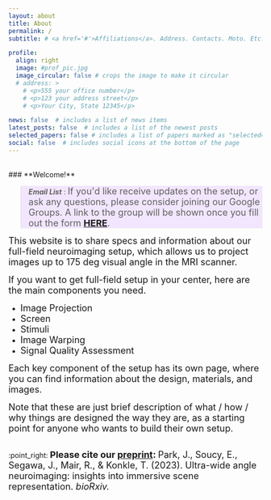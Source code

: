 ```yaml
---
layout: about
title: About
permalink: /
subtitle: # <a href='#'>Affiliations</a>. Address. Contacts. Moto. Etc.

profile:
  align: right
  image: #prof_pic.jpg
  image_circular: false # crops the image to make it circular
  # address: >
    # <p>555 your office number</p>
    # <p>123 your address street</p>
    # <p>Your City, State 12345</p>

news: false  # includes a list of news items
latest_posts: false  # includes a list of the newest posts
selected_papers: false # includes a list of papers marked as "selected={true}"
social: false  # includes social icons at the bottom of the page
---
```



<br>
### **Welcome!**

<blockquote style="background-color: #f2e6ff;">
<strong><em>Email List</em></strong> : 
<span style="font-size: 18px;">
If you'd like receive updates on the setup, or ask any questions, please consider joining our Google Groups. A link to the group will be shown once you fill out the form <a href = "https://forms.gle/mDy1PMJv11Trk1uW8"><strong>HERE</strong></a>.
</span>
</blockquote>
<!-- #F0F0F0 cce6ff f2e6ff -->


<!-- <br> -->
<span style="font-size: 18px;"> This website is to share specs and information about our full-field neuroimaging setup, which allows us to project images up to 175 deg visual angle in the MRI scanner. </span>
<!-- #### This website is to share specs and information about our full-field neuroimaging setup, which allows us to project images up to 175 deg visual angle in the MRI scanner.  -->

<!-- <br> -->
<span style="font-size: 18px;"> If you want to get full-field setup in your center, here are the main components you need. </span>
- <span style="font-size: 18px;"> Image Projection </span>
- <span style="font-size: 18px;"> Screen </span>
- <span style="font-size: 18px;"> Stimuli </span>
- <span style="font-size: 18px;"> Image Warping </span>
- <span style="font-size: 18px;"> Signal Quality Assessment </span>

<!-- <br> -->
<span style="font-size: 18px;"> Each key component of the setup has its own page, where you can find information about the design, materials, and images. </span>

<!-- <br>  -->
<span style="font-size: 18px;"> Note that these are just brief description of what / how / why things are designed the way they are, as a starting point for anyone who wants to build their own setup. </span>


<br>
:point_right: 
<span style="font-size: 18px;"><strong>Please cite our <a href = "https://www.biorxiv.org/content/10.1101/2023.05.14.540275v2">preprint</a>: </strong> Park, J., Soucy, E., Segawa, J., Mair, R., & Konkle, T. (2023). Ultra-wide angle neuroimaging: insights into immersive scene representation. <em>bioRxiv.</em>
</span>
 
